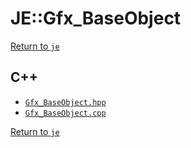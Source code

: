 # JE::Gfx_BaseObject

[Return to `je`](/docs/je.md)

## C++

- [`Gfx_BaseObject.hpp`](/src/je/Gfx_BaseObject.hpp)
- [`Gfx_BaseObject.cpp`](/src/je/Gfx_BaseObject.cpp)

[Return to `je`](/docs/je.md)